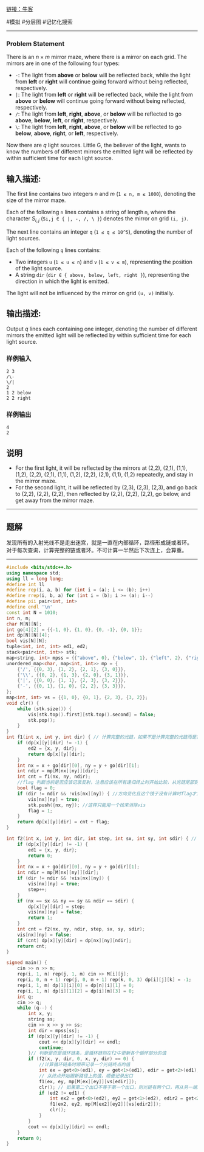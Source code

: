 [链接：牛客](https://ac.nowcoder.com/acm/contest/81596/I)  

#模拟 #分层图 #记忆化搜索

---
### Problem Statement

There is an $n \times m$ mirror maze, where there is a mirror on each grid. The mirrors are in one of the following four types:  

- `-`: The light from **above** or **below** will be reflected back, while the light from **left** or **right** will continue going forward without being reflected, respectively.
- `|`: The light from **left** or **right** will be reflected back, while the light from **above** or **below** will continue going forward without being reflected, respectively.
- `/`: The light from **left**, **right**, **above**, or **below** will be reflected to go **above**, **below**, **left**, or **right**, respectively.
- `\`: The light from **left**, **right**, **above**, or **below** will be reflected to go **below**, **above**, **right**, or **left**, respectively.

Now there are  $q$  light sources. Little G, the believer of the light, wants to know the numbers of different mirrors the emitted light will be reflected by within sufficient time for each light source.

## 输入描述:

The first line contains two integers $n$ and $m$ (`1 ≤ n, m ≤ 1000`), denoting the size of the mirror maze.

Each of the following `n` lines contains a string of length `m`, where the character $S_{i,j}$  (`Si,j ∈ { |, -, /, \ }`) denotes the mirror on grid `(i, j)`.

The next line contains an integer `q` (`1 ≤ q ≤ 10^5`), denoting the number of light sources.

Each of the following `q` lines contains:
- Two integers `u` (`1 ≤ u ≤ n`) and `v` (`1 ≤ v ≤ m`), representing the position of the light source.
- A string `dir` (`dir ∈ { above, below, left, right }`), representing the direction in which the light is emitted.

The light will not be influenced by the mirror on grid `(u, v)` initially.


## 输出描述:

Output $q$ lines each containing one integer, denoting the number of different mirrors the emitted light will be reflected by within sufficient time for each light source.

### 样例输入

```
2 3
/\-
\/|
2
1 2 below
2 2 right
```
### 样例输出
```
4
2
```

## 说明
- For the first light, it will be reflected by the mirrors at (2,2), (2,1), (1,1), (1,2), (2,2), (2,1), (1,1), (1,2), (2,2), (2,1), (1,1), (1,2) repeatedly, and stay in the mirror maze.
- For the second light, it will be reflected by (2,3), (2,3), (2,3), and go back to (2,2), (2,2), (2,2), then reflected by (2,2), (2,2), (2,2), go below, and get away from the mirror maze.

---

## 题解
发现所有的入射光线不是走出迷宫，就是一直在内部循环，路径形成链或者环。
对于每次查询，计算完整的链或者环。不可计算一半然后下次连上，会算重。

---

```cpp
#include <bits/stdc++.h>
using namespace std;
using ll = long long;
#define int ll
#define rep(i, a, b) for (int i = (a); i <= (b); i++)
#define rrep(i, b, a) for (int i = (b); i >= (a); i--)
#define pii pair<int, int>
#define endl '\n'
const int N = 1010;
int n, m;
char M[N][N];
int go[4][2] = {{-1, 0}, {1, 0}, {0, -1}, {0, 1}};
int dp[N][N][4];
bool vis[N][N];
tuple<int, int, int> ed1, ed2;
stack<pair<int, int>> stk;
map<string, int> mpss = {{"above", 0}, {"below", 1}, {"left", 2}, {"right", 3}};
unordered_map<char, map<int, int>> mp = {
    {'/', {{0, 3}, {1, 2}, {2, 1}, {3, 0}}},
    {'\\', {{0, 2}, {1, 3}, {2, 0}, {3, 1}}},
    {'|', {{0, 0}, {1, 1}, {2, 3}, {3, 2}}},
    {'-', {{0, 1}, {1, 0}, {2, 2}, {3, 3}}},
};
map<int, int> vs = {{1, 0}, {0, 1}, {2, 3}, {3, 2}};
void clr() {
    while (stk.size()) {
        vis[stk.top().first][stk.top().second] = false;
        stk.pop();
    }
}
int f1(int x, int y, int dir) { // 计算完整的光链，如果不是计算完整的光链而是算半截，可能会算重镜面
    if (dp[x][y][dir] != -1) { 
        ed2 = {x, y, dir};
        return dp[x][y][dir];
    }
    int nx = x + go[dir][0], ny = y + go[dir][1];
    int ndir = mp[M[nx][ny]][dir];
    int cnt = f1(nx, ny, ndir);
    //flag 判断当前是否应该记录反射，注意应该在所有递归终止时开始比较，从光链尾部到头部，开始记录。从头部到尾部会少算
    bool flag = 0; 
    if (dir != ndir && !vis[nx][ny]) { //方向变化且这个镜子没有计算时flag才为1
        vis[nx][ny] = true;
        stk.push({nx, ny}); //这样只能用一个栈来消除vis
        flag = 1; 
    }
    return dp[x][y][dir] = cnt + flag;
}

int f2(int x, int y, int dir, int step, int sx, int sy, int sdir) { // 判断有无环
    if (dp[x][y][dir] != -1) {
        ed1 = {x, y, dir};
        return 0;
    }
    int nx = x + go[dir][0], ny = y + go[dir][1];
    int ndir = mp[M[nx][ny]][dir];
    if (dir != ndir && !vis[nx][ny]) {
        vis[nx][ny] = true;
        step++;
    }
    if (nx == sx && ny == sy && ndir == sdir) {
        dp[x][y][dir] = step;
        vis[nx][ny] = false;
        return 1;
    }
    int cnt = f2(nx, ny, ndir, step, sx, sy, sdir);
    vis[nx][ny] = false;
    if (cnt) dp[x][y][dir] = dp[nx][ny][ndir];
    return cnt;
}

signed main() {
    cin >> n >> m;
    rep(i, 1, n) rep(j, 1, m) cin >> M[i][j];
    rep(i, 0, n + 1) rep(j, 0, m + 1) rep(k, 0, 3) dp[i][j][k] = -1;
    rep(i, 1, m) dp[1][i][0] = dp[n][i][1] = 0;
    rep(i, 1, n) dp[i][1][2] = dp[i][m][3] = 0;
    int q;
    cin >> q;
    while (q--) {
        int x, y;
        string ss;
        cin >> x >> y >> ss;
        int dir = mpss[ss];
        if (dp[x][y][dir] != -1) {
            cout << dp[x][y][dir] << endl;
            continue;
        }// 判断是否是循环链条，是循环链则在f2中更新各个循环部分的值
        if (f2(x, y, dir, 0, x, y, dir) == 0) { 
            //计算循环链条时顺带记录一个光链终点的值
            int ex = get<0>(ed1), ey = get<1>(ed1), edir = get<2>(ed1); 
            // 从终点开始跟新路径上的值，顺便记录出口
            f1(ex, ey, mp[M[ex][ey]][vs[edir]]); 
            clr(); // 如果第二个出口不等于第一个出口，则光链有两个口，再从另一端跑一遍dfs
            if (ed2 != ed1) { 
                int ex2 = get<0>(ed2), ey2 = get<1>(ed2), edir2 = get<2>(ed2);
                f1(ex2, ey2, mp[M[ex2][ey2]][vs[edir2]]);  
                clr();
            }
        }
        cout << dp[x][y][dir] << endl;
    }
    return 0;
}
```